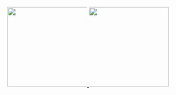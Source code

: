 

<p align="center">
<a href="https://github.com/unworried">
  <img height="180em" src="https://github-readme-stats.vercel.app/api?username=unworried&count_private=true&show_icons=true&theme=dark" />
  <img height="180em" src="https://github-readme-stats-eight-theta.vercel.app/api/top-langs/?username=unworried&layout=compact&langs_count=8" />
</a>
</p>
